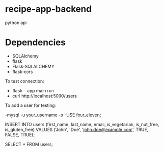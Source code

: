 # recipe-app-backend

python api


# Dependencies
- SQLAlchemy
- flask
- Flask-SQLALCHEMY
- flask-cors

To test connection:
- flask --app main run
- curl http://localhost:5000/users

To add a user for testing:

-mysql -u your_username -p
-USE four_eleven;

INSERT INTO users (first_name, last_name, email, is_vegetarian, is_nut_free, is_gluten_free)
VALUES ('John', 'Doe', 'john.doe@example.com', TRUE, FALSE, TRUE);

SELECT * FROM users;


